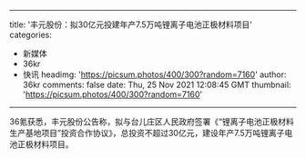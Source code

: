 
---
title: '丰元股份：拟30亿元投建年产7.5万吨锂离子电池正极材料项目'
categories: 
 - 新媒体
 - 36kr
 - 快讯
headimg: 'https://picsum.photos/400/300?random=7160'
author: 36kr
comments: false
date: Thu, 25 Nov 2021 12:08:45 GMT
thumbnail: 'https://picsum.photos/400/300?random=7160'
---

<div>   
36氪获悉，丰元股份公告称，拟与台儿庄区人民政府签署《“锂离子电池正极材料生产基地项目”投资合作协议》，总投资不超过30亿元，建设年产7.5万吨锂离子电池正极材料项目。  
</div>
            